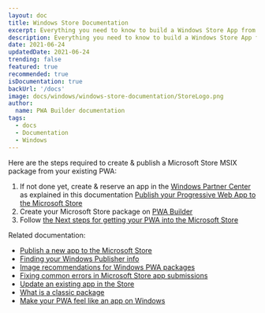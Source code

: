 ```yaml
---
layout: doc
title: Windows Store Documentation
excerpt: Everything you need to know to build a Windows Store App from your PWA
description: Everything you need to know to build a Windows Store App from your PWA
date: 2021-06-24
updatedDate: 2021-06-24
trending: false
featured: true
recommended: true
isDocumentation: true
backUrl: '/docs'
image: docs/windows/windows-store-documentation/StoreLogo.png
author:
  name: PWA Builder documentation
tags:
  - docs
  - Documentation
  - Windows
---
```


Here are the steps required to create & publish a Microsoft Store MSIX package from your existing PWA:

1. If not done yet, create & reserve an app in the [Windows Partner Center](https://partner.microsoft.com/dashboard) as explained in this documentation [Publish your Progressive Web App to the Microsoft Store](https://docs.microsoft.com/en-us/microsoft-edge/progressive-web-apps-chromium/microsoft-store)
2. Create your Microsoft Store package on [PWA Builder](https://www.pwabuilder.com) 
3. Follow [the Next steps for getting your PWA into the Microsoft Store](/docs/next-steps-for-getting-your-pwa-into-the-microsoft-store/)

Related documentation:

- [Publish a new app to the Microsoft Store](/docs/publish-a-new-app-to-the-microsoft-store/)
- [Finding your Windows Publisher info](/docs/finding-your-windows-publisher-info/)
- [Image recommendations for Windows PWA packages](/docs/image-recommendations-for-windows-pwa-packages/)
- [Fixing common errors in Microsoft Store app submissions](/docs/fixing-common-errors-in-microsoft-store-app-submissions/)
- [Update an existing app in the Store](/docs/update-an-existing-app-in-the-store/)
- [What is a classic package](/docs/what-is-a-classic-package/)
- [Make your PWA feel like an app on Windows](/docs/pwa-api-documentation)







